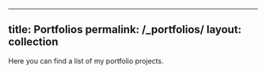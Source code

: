 <!-- ---
layout: page
permalink: /_portfolios/
title: Portfolios
--- -->

---
title: Portfolios
permalink: /_portfolios/
layout: collection
---

Here you can find a list of my portfolio projects.